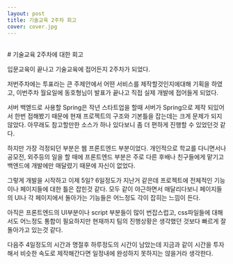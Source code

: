 ```yaml
---
layout: post
title: 기술교육 2주차 회고
cover: cover.jpg
---
```

<br/>
# 기술교육 2주차에 대한 회고

입문교육이 끝나고 기술교육에 접어든지 2주차가 되었다.

저번주차에는 투표라는 큰 주제안에서 어떤 서비스를 제작할것인지에대해 기획을 하였고,
이번주차 월요일에 동호형님이 발표가 끝나고 직접 실제 개발에 접어들게 되었다.
 
서버 백엗드로 사용할 Spring은 작년 스타트업을 할때 서버가 Spring으로 제작 되있어서 한번 접해봤기 때문에 현재 프로젝트의 구조와 기본틀을 잡는데는 크게 문제가 되지 않았다. 아무래도 참고할만한 소스가 하나 있다보니 좀 더 편하게 진행할 수 있었던것 같다.

하지만 가장 걱정되던 부분은 웹 프론트엔드 부분이었다. 
개인적으로 학교를 다니면서나 공모전, 외주등의 일을 할 때에 프론트엔드 부분은 주로 다른 후배나 친구들에게 맡기고 백엔드에 개발에만 매달렸기 때문에 자신이 없었다.

그렇게 개발을 시작하고 이제 5일? 6일정도가 지난거 같은데 프로젝트에 전체적인 기능이나 페이지들에 대한 틀은 잡힌것 같다. 모두 같이 야근하면서 매달리다보니 페이지들의 UI나 각 페이지에서 돌아가는 기능들은 어느정도 각이 잡히는 느낌이 든다. 

아직은 프론트엔드의 UI부분이나 script 부분들이 많이 번잡스럽고, css파일들에 대해서도 어느정도 통합이 필요하지만 현재까지 팀의 진행상황은 생각했던 것보다 빠르게 잘 돌아가고 있는것 같다. 

다음주 4일정도의 시간과 명절후 하루정도의 시간이 남았는데 지금과 같이 시간을 투자해서 비슷한 속도로 제작해간다면 일정내에 완성하지 못하지는 않을거라 생각한다. 

